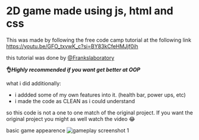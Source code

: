 # 2D game made using js, html and css

This was made by following the free code camp tutorial at the following link
https://youtu.be/GFO_txvwK_c?si=BY83kCfeHMJjf0ih

this tutorial was done by [@Frankslaboratory](https://www.youtube.com/c/Frankslaboratory)

**👌_Highly recommended if you want get better at OOP_**

what i did additionally:
- i addded some of my own features into it. (health bar, power ups, etc)
- i made the code as CLEAN as i could understand

so this code is not a one to one match of the original project. If you want the original project you might as well watch the video 😂

basic game appearence
![gameplay screenshot 1](https://github.com/warnakulasuriya-fds-e23/JS-side-scroller-game/assets/145958660/8274cae2-507a-4324-807f-6978c9aa1d2a)
